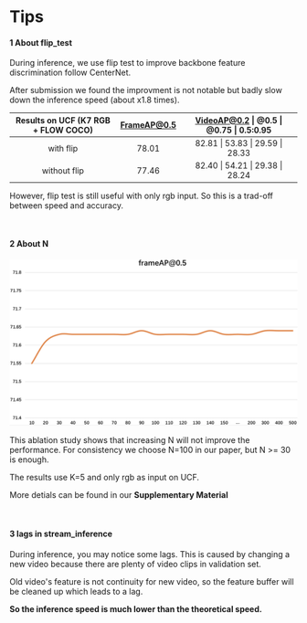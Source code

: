 # Tips

#### 1 About flip_test

During inference, we use flip test to improve backbone feature discrimination follow CenterNet.

 After submission we found the improvment is not notable but badly slow down the inference speed (about x1.8 times).

| Results on UCF (K7 RGB + FLOW COCO) | FrameAP@0.5 | VideoAP@0.2 \| @0.5 \| @0.75 \| 0.5:0.95 |
| :---------------------------------: | :---------: | :--------------------------------------: |
|              with flip              |    78.01    |     82.81 \| 53.83 \| 29.59 \| 28.33     |
|            without flip             |    77.46    |     82.40 \| 54.21 \| 29.38 \| 28.24     |

However, flip test is still useful with only rgb input. So this is a trad-off between speed and accuracy.

<br/>

#### 2 About N

<img src="../image/N.png" style="zoom:50%;" >

This ablation study shows that increasing N will not improve the performance. For consistency we choose N=100 in our paper, but N >= 30 is enough.

The results use K=5 and only rgb as input on UCF. 

More detials can be found in our **Supplementary Material**

<br/>

#### 3 lags in stream_inference

During inference, you may notice some lags. This is caused by changing a new video because there are plenty of video clips in validation set.

Old video's feature is not continuity for new video, so the feature buffer will be cleaned up which leads to a lag.

**So the inference speed is much lower than the theoretical speed.**